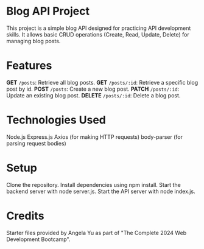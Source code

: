 # Blog API Project

This project is a simple blog API designed for practicing API development skills. It allows basic CRUD operations (Create, Read, Update, Delete) for managing blog posts.

# Features

**GET** `/posts`: Retrieve all blog posts.
**GET** `/posts/:id`: Retrieve a specific blog post by id.
**POST** `/posts`: Create a new blog post.
**PATCH** `/posts/:id`: Update an existing blog post.
**DELETE** `/posts/:id`: Delete a blog post.

# Technologies Used

Node.js
Express.js
Axios (for making HTTP requests)
body-parser (for parsing request bodies)

# Setup

Clone the repository.
Install dependencies using npm install.
Start the backend server with node server.js.
Start the API server with node index.js.

# Credits

Starter files provided by Angela Yu as part of "The Complete 2024 Web Development Bootcamp".

